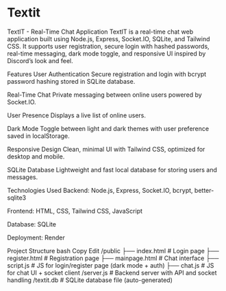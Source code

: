 # Textit
TextIT - Real-Time Chat Application
TextIT is a real-time chat web application built using Node.js, Express, Socket.IO, SQLite, and Tailwind CSS. It supports user registration, secure login with hashed passwords, real-time messaging, dark mode toggle, and responsive UI inspired by Discord’s look and feel.

Features
User Authentication
Secure registration and login with bcrypt password hashing stored in SQLite database.

Real-Time Chat
Private messaging between online users powered by Socket.IO.

User Presence
Displays a live list of online users.

Dark Mode
Toggle between light and dark themes with user preference saved in localStorage.

Responsive Design
Clean, minimal UI with Tailwind CSS, optimized for desktop and mobile.

SQLite Database
Lightweight and fast local database for storing users and messages.

Technologies Used
Backend: Node.js, Express, Socket.IO, bcrypt, better-sqlite3

Frontend: HTML, CSS, Tailwind CSS, JavaScript

Database: SQLite

Deployment: Render

Project Structure
bash
Copy
Edit
/public
  ├── index.html          # Login page
  ├── register.html       # Registration page
  ├── mainpage.html       # Chat interface
  ├── script.js           # JS for login/register page (dark mode + auth)
  ├── chat.js             # JS for chat UI + socket client
/server.js                # Backend server with API and socket handling
/textit.db                # SQLite database file (auto-generated)
